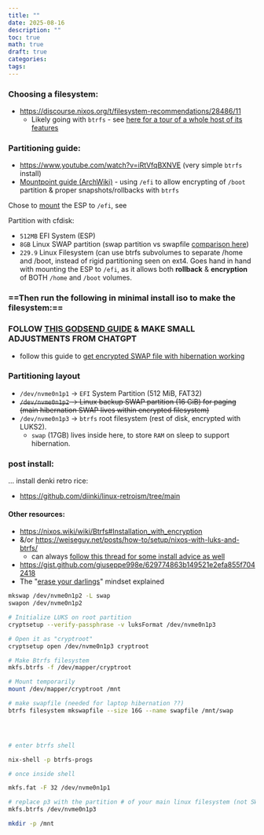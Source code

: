 ```yaml
---
title: ""
date: 2025-08-16
description: ""
toc: true
math: true
draft: true
categories: 
tags:
---
```


### Choosing a filesystem:
- https://discourse.nixos.org/t/filesystem-recommendations/28486/11
	- Likely going with `btrfs` - see [here for a tour of a whole host of its features](https://www.youtube.com/watch?v=fLVRMhB_cls&t=27s)

### Partitioning guide:
- https://www.youtube.com/watch?v=iRtVfqBXNVE (very simple `btrfs` install)
- [Mountpoint guide (ArchWiki)](https://wiki.archlinux.org/title/EFI_system_partition#Typical_mount_points) - using `/efi` to allow encrypting of `/boot` partition & proper snapshots/rollbacks with `btrfs` 


Chose to [mount](https://wiki.archlinux.org/title/Mount "Mount") the ESP to `/efi`, see 


Partition with cfdisk: 
- `512MB` EFI System (ESP)
- `8GB` Linux SWAP partition (swap partition vs swapfile [comparison here](https://tecadmin.net/swapfile-vs-swap-partition/))
- `229.9` Linux Filesystem (can use btrfs subvolumes to separate /home and /boot, instead of rigid partitioning seen on ext4. Goes hand in hand with mounting the ESP to `/efi`, as it allows both **rollback** & **encryption** of BOTH `/home` and `/boot` volumes.

### **==Then run the following in minimal install iso to make the filesystem:==**

### FOLLOW [THIS GODSEND GUIDE](https://mt-caret.github.io/blog/posts/2020-06-29-optin-state.html) & MAKE SMALL ADJUSTMENTS FROM CHATGPT
 - follow this guide to [get encrypted SWAP file with hibernation working](https://discourse.nixos.org/t/is-it-possible-to-hibernate-with-swap-file/2852/4)

### Partitioning layout
- `/dev/nvme0n1p1` → `EFI` System Partition (512 MiB, FAT32)
- ~~`/dev/nvme0n1p2` → Linux backup SWAP partition (16 GiB) for paging (main hibernation SWAP lives within encrypted filesystem)~~
- `/dev/nvme0n1p3` → `btrfs` root filesystem (rest of disk, encrypted with LUKS2).
	- `swap` (17GB) lives inside here, to store `RAM` on sleep to support hibernation.




### post install:
... install denki retro rice:
- https://github.com/diinki/linux-retroism/tree/main


#### Other resources:
- https://nixos.wiki/wiki/Btrfs#Installation_with_encryption
- &/or https://weiseguy.net/posts/how-to/setup/nixos-with-luks-and-btrfs/
	- can always [follow this thread for some install advice as well](https://discourse.nixos.org/t/btrfs-seeking-installation-advice/40826/16)
- https://gist.github.com/giuseppe998e/629774863b149521e2efa855f7042418
- The "[erase your darlings](https://grahamc.com/blog/erase-your-darlings/)" mindset explained




``` bash
mkswap /dev/nvme0n1p2 -L swap
swapon /dev/nvme0n1p2

# Initialize LUKS on root partition
cryptsetup --verify-passphrase -v luksFormat /dev/nvme0n1p3

# Open it as "cryptroot"
cryptsetup open /dev/nvme0n1p3 cryptroot

# Make Btrfs filesystem
mkfs.btrfs -f /dev/mapper/cryptroot

# Mount temporarily
mount /dev/mapper/cryptroot /mnt

# make swapfile (needed for laptop hibernation ??)
btrfs filesystem mkswapfile --size 16G --name swapfile /mnt/swap




# enter btrfs shell

nix-shell -p btrfs-progs

# once inside shell

mkfs.fat -F 32 /dev/nvme0n1p1

# replace p3 with the partition # of your main linux filesystem (not SWAP or ESP)
mkfs.btrfs /dev/nvme0n1p3

mkdir -p /mnt

```

